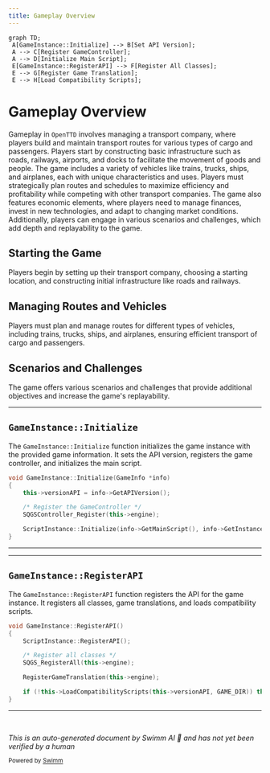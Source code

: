 ```yaml
---
title: Gameplay Overview
---
```

```mermaid
graph TD;
 A[GameInstance::Initialize] --> B[Set API Version];
 A --> C[Register GameController];
 A --> D[Initialize Main Script];
 E[GameInstance::RegisterAPI] --> F[Register All Classes];
 E --> G[Register Game Translation];
 E --> H[Load Compatibility Scripts];
```

# Gameplay Overview

Gameplay in <SwmToken path="src/game/game_instance.cpp" pos="2:13:13" line-data=" * This file is part of OpenTTD.">`OpenTTD`</SwmToken> involves managing a transport company, where players build and maintain transport routes for various types of cargo and passengers. Players start by constructing basic infrastructure such as roads, railways, airports, and docks to facilitate the movement of goods and people. The game includes a variety of vehicles like trains, trucks, ships, and airplanes, each with unique characteristics and uses. Players must strategically plan routes and schedules to maximize efficiency and profitability while competing with other transport companies. The game also features economic elements, where players need to manage finances, invest in new technologies, and adapt to changing market conditions. Additionally, players can engage in various scenarios and challenges, which add depth and replayability to the game.

## Starting the Game

Players begin by setting up their transport company, choosing a starting location, and constructing initial infrastructure like roads and railways.

## Managing Routes and Vehicles

Players must plan and manage routes for different types of vehicles, including trains, trucks, ships, and airplanes, ensuring efficient transport of cargo and passengers.

## Scenarios and Challenges

The game offers various scenarios and challenges that provide additional objectives and increase the game's replayability.

<SwmSnippet path="/src/game/game_instance.cpp" line="34">

---

## <SwmToken path="src/game/game_instance.cpp" pos="34:2:4" line-data="void GameInstance::Initialize(GameInfo *info)">`GameInstance::Initialize`</SwmToken>

The <SwmToken path="src/game/game_instance.cpp" pos="34:2:4" line-data="void GameInstance::Initialize(GameInfo *info)">`GameInstance::Initialize`</SwmToken> function initializes the game instance with the provided game information. It sets the API version, registers the game controller, and initializes the main script.

```c++
void GameInstance::Initialize(GameInfo *info)
{
	this->versionAPI = info->GetAPIVersion();

	/* Register the GameController */
	SQGSController_Register(this->engine);

	ScriptInstance::Initialize(info->GetMainScript(), info->GetInstanceName(), OWNER_DEITY);
}
```

---

</SwmSnippet>

<SwmSnippet path="/src/game/game_instance.cpp" line="44">

---

## <SwmToken path="src/game/game_instance.cpp" pos="44:2:4" line-data="void GameInstance::RegisterAPI()">`GameInstance::RegisterAPI`</SwmToken>

The <SwmToken path="src/game/game_instance.cpp" pos="44:2:4" line-data="void GameInstance::RegisterAPI()">`GameInstance::RegisterAPI`</SwmToken> function registers the API for the game instance. It registers all classes, game translations, and loads compatibility scripts.

```c++
void GameInstance::RegisterAPI()
{
	ScriptInstance::RegisterAPI();

	/* Register all classes */
	SQGS_RegisterAll(this->engine);

	RegisterGameTranslation(this->engine);

	if (!this->LoadCompatibilityScripts(this->versionAPI, GAME_DIR)) this->Died();
}
```

---

</SwmSnippet>

&nbsp;

*This is an auto-generated document by Swimm AI 🌊 and has not yet been verified by a human*

<SwmMeta version="3.0.0" repo-id="Z2l0aHViJTNBJTNBT3BlblRURC1jb3BpbG90LWRlbW8lM0ElM0Fzd2ltbWlv" repo-name="OpenTTD-copilot-demo"><sup>Powered by [Swimm](/)</sup></SwmMeta>
